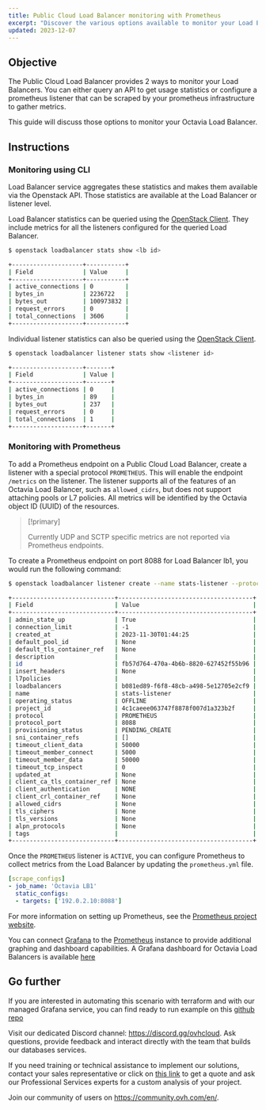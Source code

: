 ```yaml
---
title: Public Cloud Load Balancer monitoring with Prometheus
excerpt: "Discover the various options available to monitor your Load Balancer"
updated: 2023-12-07
---
```


## Objective

The Public Cloud Load Balancer provides 2 ways to monitor your Load Balancers. You can either query an API to get usage statistics or configure a prometheus listener that can be scraped by your prometheus infrastructure to gather metrics.

This guide will discuss those options to monitor your Octavia Load Balancer.

## Instructions

### Monitoring using CLI

Load Balancer service aggregates these statistics and makes them available via the Openstack API. Those statistics are available at the Load Balancer or listener level.

Load Balancer statistics can be queried using the [OpenStack Client](https://docs.openstack.org/python-openstackclient/latest/). They include metrics for all the listeners configured for the queried Load Balancer.

```bash
$ openstack loadbalancer stats show <lb id>

+--------------------+-----------+
| Field              | Value     |
+--------------------+-----------+
| active_connections | 0         |
| bytes_in           | 2236722   |
| bytes_out          | 100973832 |
| request_errors     | 0         |
| total_connections  | 3606      |
+--------------------+-----------+
```

Individual listener statistics can also be queried using the [OpenStack Client](https://docs.openstack.org/python-openstackclient/latest/).

```bash
$ openstack loadbalancer listener stats show <listener id>

+--------------------+-------+
| Field              | Value |
+--------------------+-------+
| active_connections | 0     |
| bytes_in           | 89    |
| bytes_out          | 237   |
| request_errors     | 0     |
| total_connections  | 1     |
+--------------------+-------+
```

### Monitoring with Prometheus

To add a Prometheus endpoint on a Public Cloud Load Balancer, create a listener with a special protocol `PROMETHEUS`. This will enable the endpoint `/metrics` on the listener. The listener supports all of the features of an Octavia Load Balancer, such as `allowed_cidrs`, but does not support attaching pools or L7 policies. All metrics will be identified by the Octavia object ID (UUID) of the resources.

> [!primary]
>
> Currently UDP and SCTP specific metrics are not reported via Prometheus endpoints.
>

To create a Prometheus endpoint on port 8088 for Load Balancer lb1, you would run the following command:

```bash
$ openstack loadbalancer listener create --name stats-listener --protocol PROMETHEUS --protocol-port 8088 lb1

+-----------------------------+--------------------------------------+
| Field                       | Value                                |
+-----------------------------+--------------------------------------+
| admin_state_up              | True                                 |
| connection_limit            | -1                                   |
| created_at                  | 2023-11-30T01:44:25                  |
| default_pool_id             | None                                 |
| default_tls_container_ref   | None                                 |
| description                 |                                      |
| id                          | fb57d764-470a-4b6b-8820-627452f55b96 |
| insert_headers              | None                                 |
| l7policies                  |                                      |
| loadbalancers               | b081ed89-f6f8-48cb-a498-5e12705e2cf9 |
| name                        | stats-listener                       |
| operating_status            | OFFLINE                              |
| project_id                  | 4c1caeee063747f8878f007d1a323b2f     |
| protocol                    | PROMETHEUS                           |
| protocol_port               | 8088                                 |
| provisioning_status         | PENDING_CREATE                       |
| sni_container_refs          | []                                   |
| timeout_client_data         | 50000                                |
| timeout_member_connect      | 5000                                 |
| timeout_member_data         | 50000                                |
| timeout_tcp_inspect         | 0                                    |
| updated_at                  | None                                 |
| client_ca_tls_container_ref | None                                 |
| client_authentication       | NONE                                 |
| client_crl_container_ref    | None                                 |
| allowed_cidrs               | None                                 |
| tls_ciphers                 | None                                 |
| tls_versions                | None                                 |
| alpn_protocols              | None                                 |
| tags                        |                                      |
+-----------------------------+--------------------------------------+
```

Once the `PROMETHEUS` listener is `ACTIVE`, you can configure Prometheus to collect metrics from the Load Balancer by updating the `prometheus.yml` file.

```yaml
[scrape_configs]
- job_name: 'Octavia LB1'
  static_configs:
  - targets: ['192.0.2.10:8088']
```

For more information on setting up Prometheus, see the [Prometheus project website](https://prometheus.io/).

You can connect [Grafana](https://grafana.com) to the [Prometheus](https://prometheus.io) instance to provide additional graphing and dashboard capabilities. A Grafana dashboard for Octavia Load Balancers is available [here](https://grafana.com/grafana/dashboards/15828-octavia-amphora-load-balancer/)

## Go further

If you are interested in automating this scenario with terraform and with our managed Grafana service, you can find ready to run example on this [github repo](https://github.com/yomovh/tf-at-ovhcloud)

Visit our dedicated Discord channel: <https://discord.gg/ovhcloud>. Ask questions, provide feedback and interact directly with the team that builds our databases services.

If you need training or technical assistance to implement our solutions, contact your sales representative or click on [this link](https://www.ovhcloud.com/en-gb/professional-services/) to get a quote and ask our Professional Services experts for a custom analysis of your project.

Join our community of users on <https://community.ovh.com/en/>.
